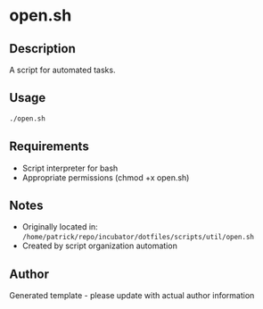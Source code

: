 # open.sh

## Description
A script for automated tasks.

## Usage
```bash
./open.sh
```

## Requirements
- Script interpreter for bash
- Appropriate permissions (chmod +x open.sh)

## Notes
- Originally located in: `/home/patrick/repo/incubator/dotfiles/scripts/util/open.sh`
- Created by script organization automation

## Author
Generated template - please update with actual author information
